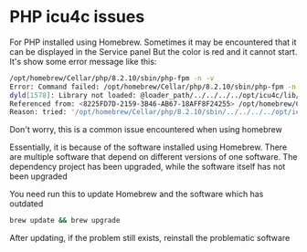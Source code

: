 # PHP icu4c issues

For PHP installed using Homebrew. Sometimes it may be encountered that it can be displayed in the Service panel But the color is red and it cannot start. It's show some error message like this:

```sh
/opt/homebrew/Cellar/php/8.2.10/sbin/php-fpm -n -v
Error: Command failed: /opt/homebrew/Cellar/php/8.2.10/sbin/php-fpm -n -v
dyld[1578]: Library not loaded: @loader_path/../../../../opt/icu4c/lib/libicuio.73.dylib
Referenced from: <8225FD7D-2159-3B46-AB67-18AFF8F24255> /opt/homebrew/Cellar/php/8.2.10/sbin/php-fpm
Reason: tried: '/opt/homebrew/Cellar/php/8.2.10/sbin/../../../../opt/icu4c/lib/libicuio.73.dylib' (no such file), '/usr/local/lib/libicuio.73.dylib' (no such file), '/usr/lib/libicuio.73.dylib' (no such file, not in dyld cache)
```

Don't worry, this is a common issue encountered when using homebrew

Essentially, it is because of the software installed using Homebrew. There are multiple software that depend on different versions of one software. The dependency project has been upgraded, while the software itself has not been upgraded

You need run this to update Homebrew and the software which has outdated

```sh
brew update && brew upgrade
```

After updating, if the problem still exists, reinstall the problematic software
